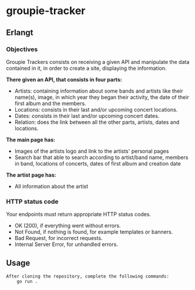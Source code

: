 # groupie-tracker
## Erlangt
### Objectives

Groupie Trackers consists on receiving a given API and manipulate the data contained in it, in order to create a site, displaying the information.


**There given an API, that consists in four parts:**

- Artists: containing information about some bands and artists like their name(s), image, in which year they began their activity, the date of their first album and the members.
- Locations: consists in their last and/or upcoming concert locations.
- Dates: consists in their last and/or upcoming concert dates.
- Relation: does the link between all the other parts, artists, dates and locations.


**The main page has:**

- Images of the artists logo and link to the artists' personal pages
- Search bar that able to search according to artist/band name, members in band, locations of concerts, dates of first album and creation date

**The artist page has:**

- All information about the artist

### HTTP status code
Your endpoints must return appropriate HTTP status codes.

- OK (200), if everything went without errors.
- Not Found, if nothing is found, for example templates or banners.
- Bad Request, for incorrect requests.
- Internal Server Error, for unhandled errors.

## Usage

```
After cloning the repository, complete the following commands:
    go run .
```

